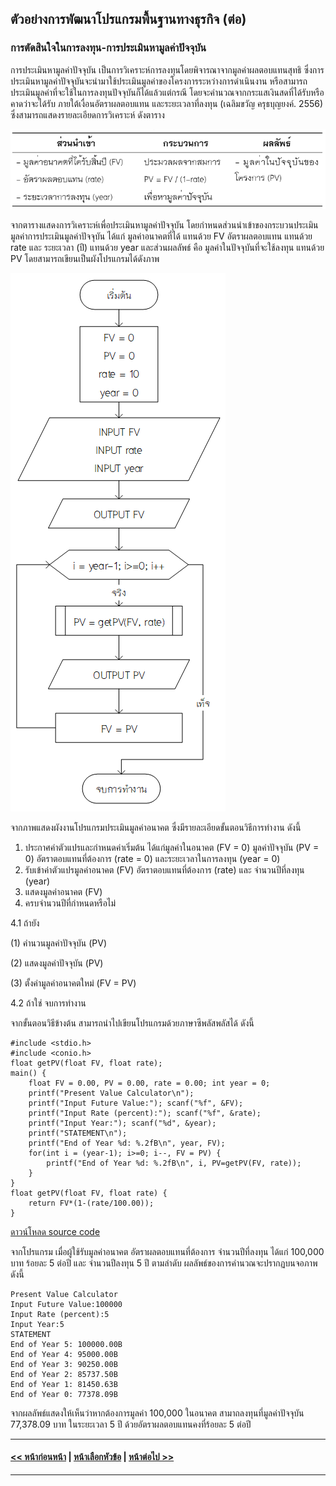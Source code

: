 ## ตัวอย่างการพัฒนาโปรแกรมพื้นฐานทางธุรกิจ (ต่อ)
### การตัดสินใจในการลงทุน-การประเมินหามูลค่าปัจจุบัน
การประเมินหามูลค่าปัจจุบัน เป็นการวิเคราะห์การลงทุนโดยพิจารณาจากมูลค่าผลตอบแทนสุทธิ ซึ่งการประเมินหามูลค่าปัจจุบันจะนำมาใช้ประเมินมูลค่าของโครงการระหว่างการดำเนินงาน หรือสามารถประเมินมูลค่าที่จะใช้ในการลงทุนปัจจุบันก็ได้แล้วแต่กรณี โดยจะคำนวณจากกระแสเงินสดที่ได้รับหรือคาดว่าจะได้รับ ภายใต้เงื่อนอัตราผลตอบแทน และระยะเวลาที่ลงทุน (เฉลิมขวัญ ครุธบุญยงค์. 2556)  ซึ่งสามารถแสดงรายละเอียดการวิเคราะห์ ดังตาราง

<img src=img/0900-5.png>

จากตารางแสดงการวิเคราะห์เพื่อประเมินหามูลค่าปัจจุบัน โดยกำหนดส่วนนำเข้าของกระบวนประเมินมูลค่าการประเมินมูลค่าปัจจุบัน ได้แก่ มูลค่าอนาคตที่ได้ แทนด้วย FV อัตราผลตอบแทน แทนด้วย rate และ ระยะเวลา (ปี) แทนด้วย year และส่วนผลลัพธ์ คือ มูลค่าในปัจจุบันที่จะใช้ลงทุน แทนด้วย PV โดยสามารถเขียนเป็นผังโปรแกรมได้ดังภาพ

<img src=img/0905.png>

จากภาพแสดงผังงานโปรแกรมประเมินมูลค่าอนาคต ซึ่งมีรายละเอียดขั้นตอนวิธีการทำงาน ดังนี้
1.  ประกาศค่าตัวแปรและกำหนดค่าเริ่มต้น ได้แก่มูลค่าในอนาคต (FV = 0) มูลค่าปัจจุบัน (PV = 0) อัตราตอบแทนที่ต้องการ (rate = 0) และระยะเวลาในการลงทุน (year = 0)
2.  รับเข้าค่าตัวแปรมูลค่าอนาคต (FV) อัตราตอบแทนที่ต้องการ (rate) และ จำนวนปีที่ลงทุน (year)
3.  แสดงมูลค่าอนาคต (FV)
4.  ครบจำนวนปีที่กำหนดหรือไม่

  4.1 ถ้ายัง
  
(1) คำนวนมูลค่าปัจจุบัน (PV)

(2) แสดงมูลค่าปัจจุบัน (PV)

(3) ตั้งค่ามูลค่าอนาคตใหม่ (FV = PV)

  4.2 ถ้าใช่ จบการทำงาน

จากขั้นตอนวิธีข้างต้น สามารถนำไปเขียนโปรแกรมด้วยภาษาซีพลัสพลัสได้ ดังนี้ 

```
#include <stdio.h>
#include <conio.h>
float getPV(float FV, float rate);
main() {
    float FV = 0.00, PV = 0.00, rate = 0.00; int year = 0;
    printf("Present Value Calculator\n");
    printf("Input Future Value:"); scanf("%f", &FV);
    printf("Input Rate (percent):"); scanf("%f", &rate);
    printf("Input Year:"); scanf("%d", &year);
    printf("STATEMENT\n");
    printf("End of Year %d: %.2fB\n", year, FV);
    for(int i = (year-1); i>=0; i--, FV = PV) {
        printf("End of Year %d: %.2fB\n", i, PV=getPV(FV, rate));
    }
}
float getPV(float FV, float rate) {
    return FV*(1-(rate/100.00));
}
```
[ดาวน์โหลด source code](src/ch09_05.cpp)

จากโปรแกรม เมื่อผู้ใช้รับมูลค่าอนาคต อัตราผลตอบแทนที่ต้องการ จำนวนปีที่ลงทุน ได้แก่ 100,000 บาท ร้อยละ 5 ต่อปี และ จำนวนปีลงทุน 5 ปี ตามลำดับ ผลลัพธ์ของการคำนวณจะปรากฏบนจอภาพ ดังนี้

```
Present Value Calculator
Input Future Value:100000
Input Rate (percent):5
Input Year:5
STATEMENT
End of Year 5: 100000.00B
End of Year 4: 95000.00B
End of Year 3: 90250.00B
End of Year 2: 85737.50B
End of Year 1: 81450.63B
End of Year 0: 77378.09B
```

จากผลลัพธ์แสดงให้เห็นว่าหากต้องการมูลค่า 100,000 ในอนาคต สามาถลงทุนที่มูลค่าปัจจุบัน 77,378.09 บาท ในระยะเวลา 5 ปี ด้วยอัตราผลตอบแทนคงที่ร้อยละ 5 ต่อปี

---
#### [<< หน้าก่อนหน้า](0903-4.md) | [หน้าเลือกหัวข้อ](README.md) | [หน้าต่อไป >>](0903-6.md)
---

